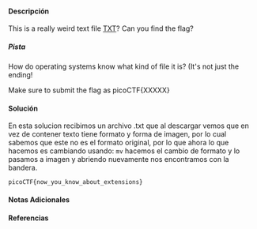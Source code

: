 #### Descripción
This is a really weird text file [TXT](https://jupiter.challenges.picoctf.org/static/e7e5d188621ee705ceeb0452525412ef/flag.txt)? Can you find the flag?
##### Pista
How do operating systems know what kind of file it is? (It's not just the ending!

Make sure to submit the flag as picoCTF{XXXXX}

#### Solución 
En esta solucion recibimos un archivo .txt que al descargar vemos que en vez de contener texto tiene formato y forma de imagen, por lo cual sabemos que este no es el formato original, por lo que ahora lo que hacemos es cambiando usando: `mv` hacemos el cambio de formato y lo pasamos a imagen y abriendo nuevamente nos encontramos con la bandera.
```
picoCTF{now_you_know_about_extensions}
```



#### Notas Adicionales

#### Referencias

